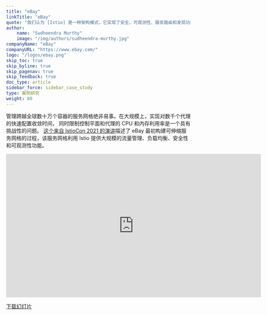 ```yaml
---
title: "eBay"
linkTitle: "eBay"
quote: "我们认为 [Istio] 是一种架构模式，它实现了安全、可观测性、服务路由和发现功能等基础设施的特性"
author:
    name: "Sudheendra Murthy"
    image: "/img/authors/sudheendra-murthy.jpg"
companyName: "eBay"
companyURL: "https://www.ebay.com/"
logo: "/logos/ebay.png"
skip_toc: true
skip_byline: true
skip_pagenav: true
skip_feedback: true
doc_type: article
sidebar_force: sidebar_case_study
type: 案例研究
weight: 80
---
```


管理跨越全球数十万个容器的服务网格绝非易事。在大规模上，实现对数千个代理的快速配置收敛时间，
同时限制控制平面和代理的 CPU 和内存利用率是一个具有挑战性的问题。
[这个来自 IstioCon 2021 的演讲](https://events.istio.io/istiocon-2021/sessions/istio-at-scale-ebay/)描述了 eBay
最初构建可伸缩服务网格的过程，该服务网格利用 Istio 提供大规模的流量管理、负载均衡、安全性和可观测性功能。

<iframe width="696" height="392" src="https://www.youtube-nocookie.com/embed/Yo6x5Knv7Kc" title="YouTube video player" frameborder="0" allow="accelerometer; autoplay; clipboard-write; encrypted-media; gyroscope; picture-in-picture" allowfullscreen></iframe>

[下载幻灯片](https://events.istio.io/istiocon-2021/slides/g2s-IstioAtScale-eBay-Sudhi.pdf)
